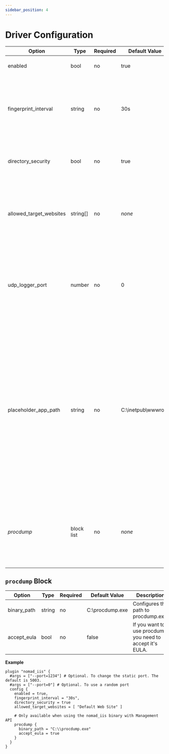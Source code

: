 ```yaml
---
sidebar_position: 4
---
```


# Driver Configuration

| Option | Type | Required | Default Value | Description |
|---|---|---|---|---|
| enabled | bool | no | true | Enables/Disables the Nomad IIS Plugin |
| fingerprint_interval | string | no | 30s | Defines the interval how often the plugin should report the driver's fingerprint to Nomad. The smallest possible value is 10s. |
| directory_security | bool | no | true | Enables Directory Permission Management for [Filesystem Isolation](../features/filesystem-isolation.md). |
| allowed_target_websites | string[] | no | *none* | A list of IIS websites which are allowed to be used as [target_website](../features/existing-website.md). An asterisk (*\**) may be used as a wildcard to allow any website. |
| udp_logger_port | number | no | 0 | The local UDP port where the driver is listening for log-events which will be shipped to the Nomad client. The value 0 will disable this feature. Please read the details [here](../features/udp-logging.md). |
| placeholder_app_path | string | no | C:\\inetpub\\wwwroot | Specifies the path to an optional placeholder app. The files of this folder will be copied into the allocation directory when the application path, specified in the job spec, is empty. This may be usefull to show some kind of maintenance-page until the real app is pushed using [the management API](../features/management-api.md#push-app). By default the blue default IIS page will be copied and you can set this to `null` to not copy anything. |
| *procdump* | block list | no | *none* | Defines settings for procdump. See *procdump* schema below for details. Only available when using the nomad_iis.exe including the Management API. |

## `procdump` Block

| Option | Type | Required | Default Value | Description |
|---|---|---|---|---|
| binary_path | string | no | C:\\procdump.exe | Configures the path to procdump.exe. |
| accept_eula | bool | no | false | If you want to use procdump you need to accept it's EULA. |

**Example**

```hcl
plugin "nomad_iis" {
  #args = ["--port=1234"] # Optional. To change the static port. The default is 5003.
  #args = ["--port=0"] # Optional. To use a random port
  config {
    enabled = true,
    fingerprint_interval = "30s",
    directory_security = true
    allowed_target_websites = [ "Default Web Site" ]

    # Only available when using the nomad_iis binary with Management API
    procdump {
      binary_path = "C:\\procdump.exe"
      accept_eula = true
    }
  }
}
```
